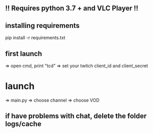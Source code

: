 ## !! Requires python 3.7 + and VLC Player !!

## installing requirements
pip install -r requirements.txt

## first launch
=> open cmd, print "tcd"
  => set your twitch client_id and client_secret
 
# launch
=> main.py
  => choose channel
  => choose VOD

## if have problems with chat, delete the folder logs/cache
